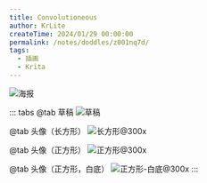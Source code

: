 ```yaml
---
title: Convolutioneous
author: KrLite
createTime: 2024/01/29 00:00:00
permalink: /notes/doddles/z001nq7d/
tags:
  - 插画
  - Krita
---
```


<!-- @use: ../copyright.snippet.md -->

![海报](/doddles/avatars/convolutioneous/poster.png)

::: tabs
@tab 草稿
![草稿](/doddles/avatars/convolutioneous/sketch.png)

@tab 头像（长方形）
![长方形@300x](/doddles/avatars/convolutioneous/avatar_rectangle@300x.png)

@tab 头像（正方形）
![正方形@300x](/doddles/avatars/convolutioneous/avatar_square@300x.png)

@tab 头像（正方形，白底）
![正方形-白底@300x](/doddles/avatars/convolutioneous/avatar_square_white@300x.png)
:::
